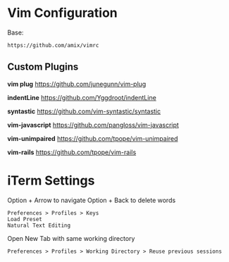 # Vim Configuration

Base:

```
https://github.com/amix/vimrc
```

## Custom Plugins

__vim plug__
https://github.com/junegunn/vim-plug

__indentLine__
https://github.com/Yggdroot/indentLine

__syntastic__
https://github.com/vim-syntastic/syntastic

__vim-javascript__
https://github.com/pangloss/vim-javascript

__vim-unimpaired__
https://github.com/tpope/vim-unimpaired

__vim-rails__
https://github.com/tpope/vim-rails

# iTerm Settings

Option + Arrow to navigate
Option + Back to delete words

```
Preferences > Profiles > Keys
Load Preset
Natural Text Editing
```

Open New Tab with same working directory

```
Preferences > Profiles > Working Directory > Reuse previous sessions
```
